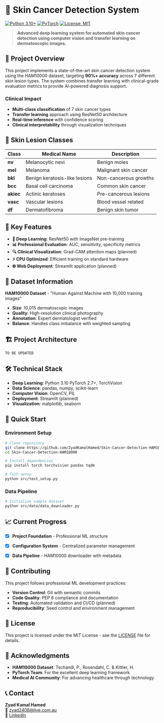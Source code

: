 # 🔬 Skin Cancer Detection System

[![Python 3.10+](https://img.shields.io/badge/python-3.10+-blue.svg)](https://www.python.org/downloads/)
[![PyTorch](https://img.shields.io/badge/PyTorch-2.7+-orange.svg)](https://pytorch.org/)
[![License: MIT](https://img.shields.io/badge/License-MIT-yellow.svg)](https://opensource.org/licenses/MIT)

> **Advanced deep learning system for automated skin cancer detection using computer vision and transfer learning on dermatoscopic images.**

## 🎯 **Project Overview**

This project implements a state-of-the-art skin cancer detection system using the HAM10000 dataset, targeting **90%+ accuracy** across 7 different skin lesion types. The system combines transfer learning with clinical-grade evaluation metrics to provide AI-powered diagnosis support.

### **Clinical Impact**
- **Multi-class classification** of 7 skin cancer types
- **Transfer learning** approach using ResNet50 architecture
- **Real-time inference** with confidence scoring
- **Clinical interpretability** through visualization techniques

## 🏥 **Skin Lesion Classes**

| Class | Medical Name | Description |
|-------|--------------|-------------|
| **nv** | Melanocytic nevi | Benign moles |
| **mel** | Melanoma | Malignant skin cancer |
| **bkl** | Benign keratosis-like lesions | Non-cancerous growths |
| **bcc** | Basal cell carcinoma | Common skin cancer |
| **akiec** | Actinic keratoses | Pre-cancerous lesions |
| **vasc** | Vascular lesions | Blood vessel related |
| **df** | Dermatofibroma | Benign skin tumor |

## 🚀 **Key Features**

- **🧠 Deep Learning**: ResNet50 with ImageNet pre-training
- **📊 Professional Evaluation**: AUC, sensitivity, specificity metrics
- **🔍 Clinical Visualization**: Grad-CAM attention maps (planned)
- **⚡ CPU Optimized**: Efficient training on standard hardware
- **🌐 Web Deployment**: Streamlit application (planned)

## 📁 **Dataset Information**

**HAM10000 Dataset** - "Human Against Machine with 10,000 training images"
- **Size**: 10,015 dermatoscopic images
- **Quality**: High-resolution clinical photography
- **Annotation**: Expert dermatologist verified
- **Balance**: Handles class imbalance with weighted sampling

## 🏗️ **Project Architecture**

```
TO BE UPDATED
```

## 🛠️ **Technical Stack**

- **Deep Learning**: Python 3.10 PyTorch 2.7+, TorchVision
- **Data Science**: pandas, numpy, scikit-learn
- **Computer Vision**: OpenCV, PIL
- **Deployment**: Streamlit (planned)
- **Visualization**: matplotlib, seaborn

## 🚀 **Quick Start**

### **Environment Setup**
```bash
# Clone repository
git clone https://github.com/ZyadKamalHamed/Skin-Cancer-Detection-HAM10000.git
cd Skin-Cancer-Detection-HAM10000

# Install dependencies
pip install torch torchvision pandas tqdm

# Test setup
python src/test_setup.py
```

### **Data Pipeline**
```bash
# Initialize sample dataset
python src/data/data_downloader.py
```

## 📈 **Current Progress**

- [x] **Project Foundation** - Professional ML structure
- [x] **Configuration System** - Centralized parameter management
- [x] **Data Pipeline** - HAM10000 downloader with metadata


## 🤝 **Contributing**

This project follows professional ML development practices:
- **Version Control**: Git with semantic commits
- **Code Quality**: PEP 8 compliance and documentation
- **Testing**: Automated validation and CI/CD (planned)
- **Reproducibility**: Seed control and environment management

## 📄 **License**

This project is licensed under the MIT License - see the [LICENSE](LICENSE) file for details.

## 🙏 **Acknowledgments**

- **HAM10000 Dataset**: Tschandl, P., Rosendahl, C. & Kittler, H.
- **PyTorch Team**: For the excellent deep learning framework
- **Medical AI Community**: For advancing healthcare through technology

## 📞 **Contact**

**Zyad Kamal Hamed**  
📧 zyad2408@live.com.au  
🔗 [LinkedIn](https://linkedin.com/in/zyadkamalhamed/)  